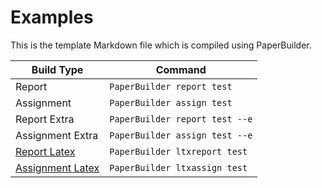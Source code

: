 # Examples

This is the template Markdown file which is compiled using PaperBuilder.

| Build Type                                                        | Command                        |
| ----------------------------------------------------------------- | ------------------------------ |
| <a onclick="setpdf('report.pdf')">Report</a>                      | `PaperBuilder report test`     |
| <a onclick="setpdf('assign.pdf')">Assignment</a>                  | `PaperBuilder assign test`     |
| <a onclick="setpdf('report_with_extra.pdf')">Report Extra</a>     | `PaperBuilder report test --e` |
| <a onclick="setpdf('assign_with_extra.pdf')">Assignment Extra</a> | `PaperBuilder assign test --e` |
| [Report Latex](./test/report.tex)                                 | `PaperBuilder ltxreport test`  |
| [Assignment Latex](./test/assign.tex)                             | `PaperBuilder ltxassign test`  |

<embed id="pdfviewer" src="" type="application/pdf" width=100% height=750px>

<script>
    function setpdf(name) {
        document.getElementById("pdfviewer").src = "./test/"+name
    }
</script>
